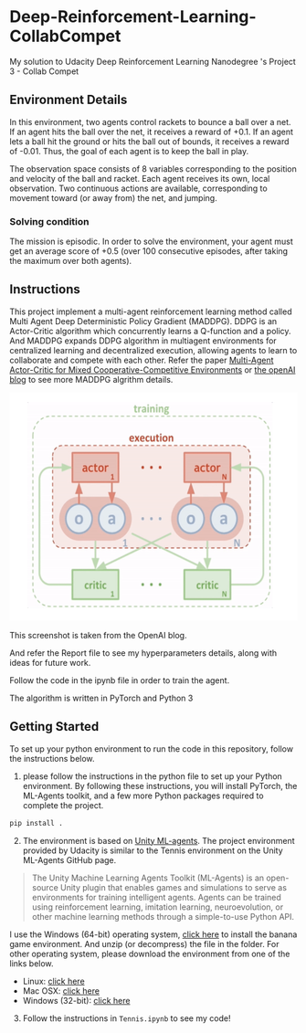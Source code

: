 # Deep-Reinforcement-Learning-CollabCompet
My solution to Udacity Deep Reinforcement Learning Nanodegree 's Project 3 - Collab Compet

## Environment Details
In this environment, two agents control rackets to bounce a ball over a net. If an agent hits the ball over the net, it receives a reward of +0.1. If an agent lets a ball hit the ground or hits the ball out of bounds, it receives a reward of -0.01. Thus, the goal of each agent is to keep the ball in play.

The observation space consists of 8 variables corresponding to the position and velocity of the ball and racket. Each agent receives its own, local observation. Two continuous actions are available, corresponding to movement toward (or away from) the net, and jumping. 

### Solving condition
The mission is episodic. In order to solve the environment, your agent must get an average score of +0.5 (over 100 consecutive episodes, after taking the maximum over both agents).

## Instructions
This project implement a multi-agent reinforcement learning method called Multi Agent Deep Deterministic Policy Gradient (MADDPG). DDPG is an Actor-Critic algorithm which concurrently learns a Q-function and a policy. And MADDPG expands DDPG algorithm in multiagent environments for centralized learning and decentralized execution, allowing agents to learn to collaborate and compete with each other. Refer the paper [Multi-Agent Actor-Critic for Mixed Cooperative-Competitive Environments](https://arxiv.org/abs/1706.02275) or [the openAI blog](https://openai.com/blog/learning-to-cooperate-compete-and-communicate) to see more MADDPG algrithm details.
<div align="center"><img width="600" height="400" src="https://github.com/oliver1112/Deep-Reinforcement-Learning-CollabCompet/blob/master/assets/screenshot.png"/></div>

This screenshot is taken from the OpenAI blog.

And refer the Report file to see my hyperparameters details, along with ideas for future work.

Follow the code in the ipynb file in order to train the agent.

The algorithm is written in PyTorch and Python 3

## Getting Started
To set up your python environment to run the code in this repository, follow the instructions below.


1. please follow the instructions in the python file to set up your Python environment. By following these instructions, you will install PyTorch, the ML-Agents toolkit, and a few more Python packages required to complete the project.
```bash
pip install .
```


2. The environment is based on [Unity ML-agents](https://github.com/Unity-Technologies/ml-agents/blob/master/docs/Learning-Environment-Examples.md#tennis). The project environment provided by Udacity is similar to the Tennis environment on the Unity ML-Agents GitHub page.
> The Unity Machine Learning Agents Toolkit (ML-Agents) is an open-source Unity plugin that enables games and simulations to serve as environments for training intelligent agents. Agents can be trained using reinforcement learning, imitation learning, neuroevolution, or other machine learning methods through a simple-to-use Python API. 

I use the Windows (64-bit) operating system, [click here](https://s3-us-west-1.amazonaws.com/udacity-drlnd/P3/Tennis/Tennis_Windows_x86_64.zip) to install the banana game environment. And unzip (or decompress) the file in the folder.
For other operating system, please download the environment from one of the links below.
- Linux: [click here](https://s3-us-west-1.amazonaws.com/udacity-drlnd/P3/Tennis/Tennis_Linux.zip)
- Mac OSX: [click here](https://s3-us-west-1.amazonaws.com/udacity-drlnd/P3/Tennis/Tennis.app.zip)
- Windows (32-bit): [click here](https://s3-us-west-1.amazonaws.com/udacity-drlnd/P3/Tennis/Tennis_Windows_x86.zip)


3. Follow the instructions in `Tennis.ipynb` to see my code!  
